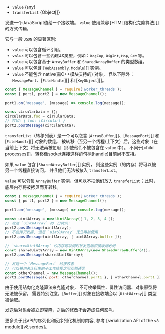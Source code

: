 <!-- YAML
added: v10.5.0
changes:
  - version: v14.5.0
    pr-url: https://github.com/nodejs/node/pull/33360
    description: Added `KeyObject` to the list of cloneable types.
  - version: v14.5.0
    pr-url: https://github.com/nodejs/node/pull/33772
    description: Added `FileHandle` to the list of transferable types.
-->

* `value` {any}
* `transferList` {Object[]}

发送一个JavaScript值给一个接收端。
`value` 使用兼容 [HTML结构化克隆算法][] 的方式传输。

它与一般 `JSON` 的显著区别:

* `value` 可以包含循环引用。
* `value` 可以包含一些内建JS类型，例如：`RegExp`, `BigInt`, `Map`, `Set` 等。
* `value` 可以包含基于 `ArrayBuffer` 和 `SharedArrayBuffer` 的类型数组。
* `value` 可以包含 [`WebAssembly.Module`][] 实例。
* `value` 不能包含 native(需C++模块支持的) 对象，
但以下除外：`MessagePort`、[`FileHandle`][] 和 [`KeyObject`][]。

```js
const { MessageChannel } = require('worker_threads');
const { port1, port2 } = new MessageChannel();

port1.on('message', (message) => console.log(message));

const circularData = {};
circularData.foo = circularData;
// 打印: { foo: [Circular] }
port2.postMessage(circularData);
```

`transferList`（转移列表）是一个可以包含 [`ArrayBuffer`][]、[`MessagePort`][] 和[`FileHandle`][] 对象的数组。
被转移（至另一个线程/上下文）后，这些对象（在当前上下文）将无法再被使用（即使他们不被包含在 `value` 中）。
不同于[child processes][]，转移像socket连接这样的句柄(handle)目前尚不支持。

如果 `value` 包含 [`SharedArrayBuffer`][] 实例，
则这些实例（的内存）将可以被另一个线程直接访问。
并且他们无法被放入 `transferList`。

`value` 可以包含 `ArrayBuffer` 实例，但可以不把他们放入
`transferList`；此时，底层内存将被拷贝而非转移。

```js
const { MessageChannel } = require('worker_threads');
const { port1, port2 } = new MessageChannel();

port1.on('message', (message) => console.log(message));

const uint8Array = new Uint8Array([ 1, 2, 3, 4 ]);
// 发送 `uint8Array` 的一份拷贝:
port2.postMessage(uint8Array);
// 不会拷贝数据, 但是 `uint8Array` 无法再被使用
port2.postMessage(uint8Array, [ uint8Array.buffer ]);

// `sharedUint8Array` 的内存可以同时被发送端和接收端访问
const sharedUint8Array = new Uint8Array(new SharedArrayBuffer(4));
port2.postMessage(sharedUint8Array);

// 发送一个 `MessagePort` 给接收者
// 可以被用来让衍生的子工作线程之间互相通信
const otherChannel = new MessageChannel();
port2.postMessage({ port: otherChannel.port1 }, [ otherChannel.port1 ]);
```

由于使用结构化克隆算法来克隆对象，
不可枚举属性、属性访问器、对象原型将无法被保留。
需要特别注意，[`Buffer`][] 对象在接收端会以 [`Uint8Array`][] 类型被读取。

发送后对象会被立即克隆，之后的修改不会造成任何影响。

更多关于此API的序列化和反序列化机制的内容,
参考 [serialization API of the `v8` module][v8.serdes]。

